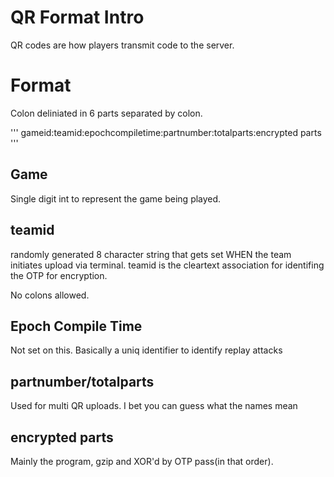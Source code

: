 QR Format Intro
===============

QR codes are how players transmit code to the server.


Format
======

Colon deliniated in 6 parts separated by colon.

'''
gameid:teamid:epochcompiletime:partnumber:totalparts:encrypted parts
'''

Game
----
Single digit int to represent the game being played.

teamid
------
randomly generated 8 character string that gets set WHEN the team initiates
upload via terminal.  teamid is the cleartext association for identifing the
OTP for encryption.

No colons allowed.

Epoch Compile Time
------------------
Not set on this.  Basically a uniq identifier to identify replay attacks 


partnumber/totalparts
---------------------
Used for multi QR uploads.  I bet you can guess what the names mean

encrypted parts
---------------
Mainly the program, gzip and  XOR'd by OTP pass(in that order).

